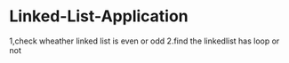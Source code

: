 # Linked-List-Application
1,check wheather linked list is even or odd 2.find the linkedlist has loop or not

